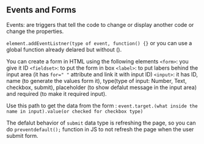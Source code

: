 ## Events and Forms 

Events: are triggers that tell the code to change or display another code or change the properties.

`element.addEventListner(type of event, function() {}` or you can use a global function already delared but without (). 



You can create a form in HTML using the following elements
`<form>`: you give it ID 
`<fieldset>`: to put the form in box 
`<label>`: to put labers behind the input area (it has `for=" "` attribute and link it with input ID)
`<input>`: it has ID, name (to generate the values form it), type(type of input: Number, Text, checkbox, submit), placeholder (to show defalut message in the input area) and required (to make it required input).


Use this path to get the data from the form : `event.target.(what inside the name in input).value(or checked for checkbox type)`

The defalut behavior of `submit` data type is refreshing the page, so you can do `preventdefault();` function in JS to not refresh the page when the user submit form.

